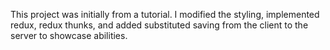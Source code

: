 This project was initially from a tutorial. I modified the styling, implemented redux, redux thunks, and added substituted saving from the client to the server to showcase abilities. 
